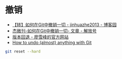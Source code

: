 

# 撤销

*   [【转】如何在Git中撤销一切 - jinhuazhe2013 - 博客园](http://www.cnblogs.com/jinhuazhe2013/p/5256403.html)
*   [杰微刊-如何在Git中撤销一切- 文章 - 解放号](http://www.jointforce.com/jfperiodical/article/796)
*   [版本回退 - 廖雪峰的官方网站](http://www.liaoxuefeng.com/wiki/0013739516305929606dd18361248578c67b8067c8c017b000/0013744142037508cf42e51debf49668810645e02887691000)
*   [How to undo (almost) anything with Git](https://github.com/blog/2019-how-to-undo-almost-anything-with-git)


```sh
git reset --hard
```